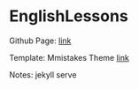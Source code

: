 # EnglishLessons

Github Page: [link](https://rmaqueda.github.io/EnglishLessons/)

Template: Mmistakes Theme [link](https://mmistakes.github.io/minimal-mistakes/docs/configuration/)


Notes:
jekyll serve
